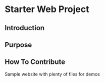 # Starter Web Project

## Introduction

## Purpose

## How To Contribute 

Sample website with plenty of files for demos